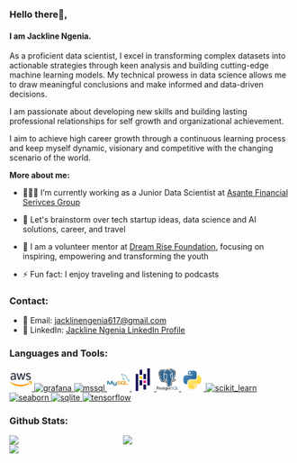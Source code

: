 ### Hello there👋,

#### I am Jackline Ngenia.

As a proficient data scientist, I excel in transforming complex datasets into actionable strategies through keen analysis and building cutting-edge machine learning models. My technical prowess in data science allows me to draw meaningful conclusions and make informed and data-driven decisions.

I am passionate about developing new skills and building lasting professional relationships for self growth and organizational achievement.

I aim to achieve high career growth through a continuous learning process and keep myself dynamic, visionary and competitive with the changing scenario of the world.

**More about me:**

- 👩🏾‍💻 I’m currently working as a Junior Data Scientist at <a href="https://asantefinancegroup.com/" target="_blank">Asante Financial Serivces Group</a>

- 💬 Let's brainstorm over tech startup ideas, data science and AI solutions, career, and travel

- 🌟 I am a volunteer mentor at <a href="https://www.instagram.com/dream_rise_foundation/" target="_blank">Dream Rise Foundation</a>, focusing on inspiring, empowering and transforming the youth

- ⚡ Fun fact: I enjoy traveling and listening to podcasts


### Contact:
- 📨 Email: jacklinengenia617@gmail.com
- 🔗 LinkedIn: <a href="https://www.linkedin.com/in/jackline-ngenia-2a19311a1/">Jackline Ngenia LinkedIn Profile</a>


<h3 align="left">Languages and Tools:</h3>
<p align="left"> <a href="https://aws.amazon.com" target="_blank" rel="noreferrer"> <img src="https://raw.githubusercontent.com/devicons/devicon/master/icons/amazonwebservices/amazonwebservices-original-wordmark.svg" alt="aws" width="40" height="40"/> </a> <a href="https://grafana.com" target="_blank" rel="noreferrer"> <img src="https://www.vectorlogo.zone/logos/grafana/grafana-icon.svg" alt="grafana" width="40" height="40"/> </a> <a href="https://www.microsoft.com/en-us/sql-server" target="_blank" rel="noreferrer"> <img src="https://www.svgrepo.com/show/303229/microsoft-sql-server-logo.svg" alt="mssql" width="40" height="40"/> </a> <a href="https://www.mysql.com/" target="_blank" rel="noreferrer"> <img src="https://raw.githubusercontent.com/devicons/devicon/master/icons/mysql/mysql-original-wordmark.svg" alt="mysql" width="40" height="40"/> </a> <a href="https://pandas.pydata.org/" target="_blank" rel="noreferrer"> <img src="https://raw.githubusercontent.com/devicons/devicon/2ae2a900d2f041da66e950e4d48052658d850630/icons/pandas/pandas-original.svg" alt="pandas" width="40" height="40"/> </a> <a href="https://www.postgresql.org" target="_blank" rel="noreferrer"> <img src="https://raw.githubusercontent.com/devicons/devicon/master/icons/postgresql/postgresql-original-wordmark.svg" alt="postgresql" width="40" height="40"/> </a> <a href="https://www.python.org" target="_blank" rel="noreferrer"> <img src="https://raw.githubusercontent.com/devicons/devicon/master/icons/python/python-original.svg" alt="python" width="40" height="40"/> </a> <a href="https://scikit-learn.org/" target="_blank" rel="noreferrer"> <img src="https://upload.wikimedia.org/wikipedia/commons/0/05/Scikit_learn_logo_small.svg" alt="scikit_learn" width="40" height="40"/> </a> <a href="https://seaborn.pydata.org/" target="_blank" rel="noreferrer"> <img src="https://seaborn.pydata.org/_images/logo-mark-lightbg.svg" alt="seaborn" width="40" height="40"/> </a> <a href="https://www.sqlite.org/" target="_blank" rel="noreferrer"> <img src="https://www.vectorlogo.zone/logos/sqlite/sqlite-icon.svg" alt="sqlite" width="40" height="40"/> </a> <a href="https://www.tensorflow.org" target="_blank" rel="noreferrer"> <img src="https://www.vectorlogo.zone/logos/tensorflow/tensorflow-icon.svg" alt="tensorflow" width="40" height="40"/> </a> </p>

### Github Stats:

<img align="left" width="40%" src="https://github-readme-stats.vercel.app/api?username=jackline-ngenia&show_icons=true&theme=transparent"/>
<img align="left" width="40%" src="https://github-readme-streak-stats.herokuapp.com/?user=jackline-ngenia&theme=transparent"/>
<img align="left" width="40%" src="https://github-readme-stats.vercel.app/api/top-langs/?username=jackline-ngenia&layout=compact&theme=transparent"/>
